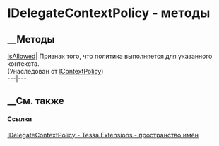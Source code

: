 # IDelegateContextPolicy<TContext> \- методы
##  __Методы
[IsAllowed](M_Tessa_Extensions_IContextPolicy_1_IsAllowed.htm)|  Признак того,
что политика выполняется для указанного контекста.  
(Унаследован от
[IContextPolicy<TContext>](T_Tessa_Extensions_IContextPolicy_1.htm))  
---|---  
##  __См. также
#### Ссылки
[IDelegateContextPolicy<TContext> \-
](T_Tessa_Extensions_IDelegateContextPolicy_1.htm)
[Tessa.Extensions - пространство имён](N_Tessa_Extensions.htm)
